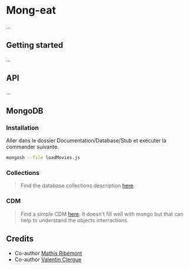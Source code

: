 # Mong-eat

...

## Getting started

...

## API

...

## MongoDB

### Installation

Aller dans le dossier Documentation/Database/Stub et exécuter la commander suivante.

```bash
mongosh --file loadMovies.js
```

### Collections

> Find the database collections description [here](./Documentation/Database/Collections.md).

### CDM

> Find a simple CDM [here](./Documentation/Database/CDM.md). 
> It doesn't fill well with mongo but that can help to understand the objects interractions.

## Credits

* Co-author [Mathis Ribémont](https://github.com/TEDDAC)
* Co-author [Valentin Clergue](https://github.com/HandyS11)